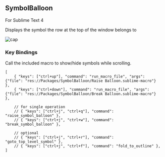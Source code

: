 ## SymbolBalloon

For Sublime Text 4

Displays the symbol the row at the top of the window belongs to

![cap](https://user-images.githubusercontent.com/123632250/233623111-6da3c17f-a99c-4704-9633-12cde2b90cb4.PNG)


### Key Bindings

Call the included macro to show/hide symbols while scrolling.

```
[
	{ "keys": ["ctrl+up"], "command": "run_macro_file", "args": {"file": "res://Packages/SymbolBalloon/Raise Balloon.sublime-macro"} },
	{ "keys": ["ctrl+down"], "command": "run_macro_file", "args": {"file": "res://Packages/SymbolBalloon/Break Balloon.sublime-macro"} },

	// for single operation
	// { "keys": ["ctrl+j", "ctrl+q"], "command": "raise_symbol_balloon" },
	// { "keys": ["ctrl+j", "ctrl+w"], "command": "break_symbol_balloon" },

	// optional
	// { "keys": ["ctrl+j", "ctrl+r"], "command": "goto_top_level_symbol" },
	// { "keys": ["ctrl+j", "ctrl+f"], "command": "fold_to_outline" },
]
```
